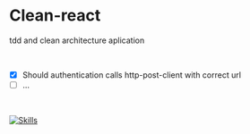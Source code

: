 # Clean-react

tdd and clean architecture aplication


<br />

- [x] Should authentication calls http-post-client with correct url
- [ ] ...

<br />

[![Skills](https://skillicons.dev/icons?i=react,typescript,jest)](https://skillicons.dev)
